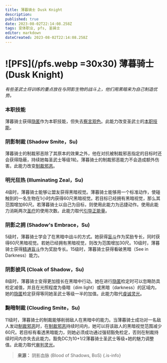 ```yaml
---
title: 薄暮骑士 Dusk Knight
description: 
published: true
date: 2023-08-02T22:14:08.258Z
tags: 变体职业, pfs, 圣骑士
editor: markdown
dateCreated: 2023-08-02T22:14:08.258Z
---
```


# ![PFS](/pfs.webp =30x30) 薄暮骑士 (Dusk Knight)
*有些圣武士将训练的重点放在与阴影生物的战斗上，他们用黑暗来为自己制造优势。*

### 本职技能
薄暮骑士获得[隐匿](/技能/隐匿)作为本职技能，但失去[察言观色](/技能/察言观色)。此能力改变圣武士的[本职技能](/圣骑士#本职技能)。

### 阴影制裁 (Shadow Smite，Su)
薄暮骑士的制裁邪恶除了其原本的效果之外，他在对抗被制裁邪恶指定的目标时还会获得隐蔽，持续她每圣武士等级1轮。薄暮骑士的制裁邪恶能力不会造成额外伤害。此能力改变[制裁邪恶](/圣骑士#制裁邪恶-smite-evil-su)。

### 明光狂热 (Illuminating Zeal，Su)
4级时，薄暮骑士能够让盟友获得黑暗视觉。薄暮骑士能够用一个标准动作，使碰触到的一名生物在1小时内获得60尺黑暗视觉。若目标已经拥有黑暗视觉，那么其范围增加60尺。若薄暮骑士以自己为目标，则使用此能力为迅捷动作。使用此能力消耗两次[圣疗](/圣骑士#圣疗-lay-on-hands-su)的使用次数。此能力取代[引导正能量](/圣骑士#引导正能量-channel-positive-energy-su)。

### 阴影之拥 (Shadow's Embrace，Su)
5级时，薄暮骑士学会了在黑暗中战斗的方式。她获得[盲斗](/专长/盲斗)作为奖励专长，同时获得60尺黑暗视觉。若她已经拥有黑暗视觉，则改为范围增加30尺。10级时，薄暮骑士获得[精通盲斗](/专长/精通盲斗)作为奖励专长。15级时，薄暮骑士获得看破黑暗（See in Darkness）能力。

### 阴影披风 (Cloak of Shadow，Su)
8级时，薄暮骑士变得更加擅长在黑暗中行动。她在进行[隐匿](/技能/隐匿)检定时可以忽略防具检定减值，并且在光照程度为昏暗（dim light）或黑暗（darkness）的区域内，她的[隐匿](/技能/隐匿)检定获得等同她圣武士等级一半的加值。此能力取代[虔诚灵光](/圣骑士#虔诚灵光-aura-of-resolve-su)。

### 黝暗制裁 (Clouding Smite，Su)
11级时，薄暮骑士的制裁能够削弱敌人在黑暗中的能力。当薄暮骑士成功对一名敌人发动[制裁邪恶](/圣骑士#制裁邪恶-smite-evil-su)时，在[制裁邪恶](/圣骑士#制裁邪恶-smite-evil-su)持续时间内，她可以将该敌人的黑暗视觉范围减少60尺。若目标有看透黑暗能力，则她必须成功通过强韧豁免检定，否则在制裁持续时间内亦失去此能力。豁免DC为10+1/2薄暮骑士圣武士等级+她的魅力调整值。此能力取代[审判灵光](/圣骑士#审判灵光-aura-of-justice-su)。

> **来源：** 阴影血脉 (Blood of Shadows, BoS)
{.is-info}